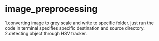 # image_preprocessing
1.converting image to grey scale and write to specific folder.
just run the code in terminal specifies specific destination and source directory.
2.detecting object through HSV tracker.
